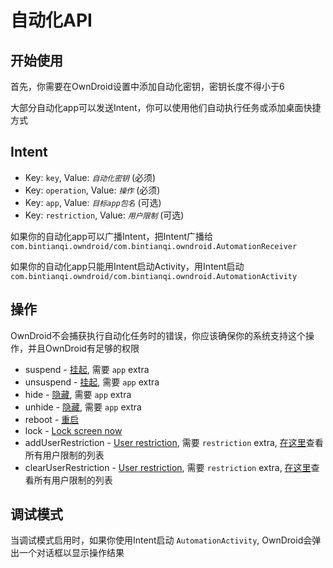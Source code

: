 # 自动化API

## 开始使用

首先，你需要在OwnDroid设置中添加自动化密钥，密钥长度不得小于6

大部分自动化app可以发送Intent，你可以使用他们自动执行任务或添加桌面快捷方式

## Intent

- Key: `key`, Value: *`自动化密钥`* (必须)
- Key: `operation`, Value: *`操作`* (必须)
- Key: `app`, Value: *`目标app包名`* (可选)
- Key: `restriction`, Value: *`用户限制`* (可选)

如果你的自动化app可以广播Intent，把Intent广播给 `com.bintianqi.owndroid/com.bintianqi.owndroid.AutomationReceiver`

如果你的自动化app只能用Intent启动Activity，用Intent启动 `com.bintianqi.owndroid/com.bintianqi.owndroid.AutomationActivity`

## 操作

OwnDroid不会捕获执行自动化任务时的错误，你应该确保你的系统支持这个操作，并且OwnDroid有足够的权限

- suspend - [挂起](ApplicationManager#挂起), 需要 `app` extra
- unsuspend - [挂起](ApplicationManager#挂起), 需要 `app` extra
- hide - [隐藏](ApplicationManager#隐藏), 需要 `app` extra
- unhide - [隐藏](ApplicationManager#隐藏), 需要 `app` extra
- reboot - [重启](SystemManager#重启)
- lock - [Lock screen now](SystemManager#立即锁屏)
- addUserRestriction - [User restriction](UserRestriction), 需要 `restriction` extra, [在这里](https://developer.android.google.cn/reference/kotlin/android/os/UserManager#constants)查看所有用户限制的列表
- clearUserRestriction - [User restriction](UserRestriction), 需要 `restriction` extra, [在这里](https://developer.android.google.cn/reference/kotlin/android/os/UserManager#constants)查看所有用户限制的列表

## 调试模式

当调试模式启用时，如果你使用Intent启动 `AutomationActivity`, OwnDroid会弹出一个对话框以显示操作结果
